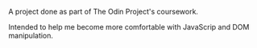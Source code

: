 A project done as part of The Odin Project's coursework.

Intended to help me become more comfortable with JavaScrip and DOM manipulation.